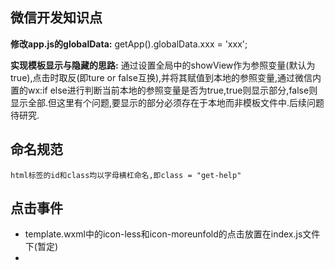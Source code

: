 ## 微信开发知识点
**修改app.js的globalData:**
    getApp().globalData.xxx = 'xxx';

**实现模板显示与隐藏的思路:**
    通过设置全局中的showView作为参照变量(默认为true),点击时取反(即ture or false互换),并将其赋值到本地的参照变量,通过微信内置的wx:if  else进行判断当前本地的参照变量是否为true,true则显示部分,false则显示全部.但这里有个问题,要显示的部分必须存在于本地而非模板文件中.后续问题待研究.

## 命名规范
    html标签的id和class均以字母横杠命名,即class = "get-help"

## 点击事件
- template.wxml中的icon-less和icon-moreunfold的点击放置在index.js文件下(暂定)
- 